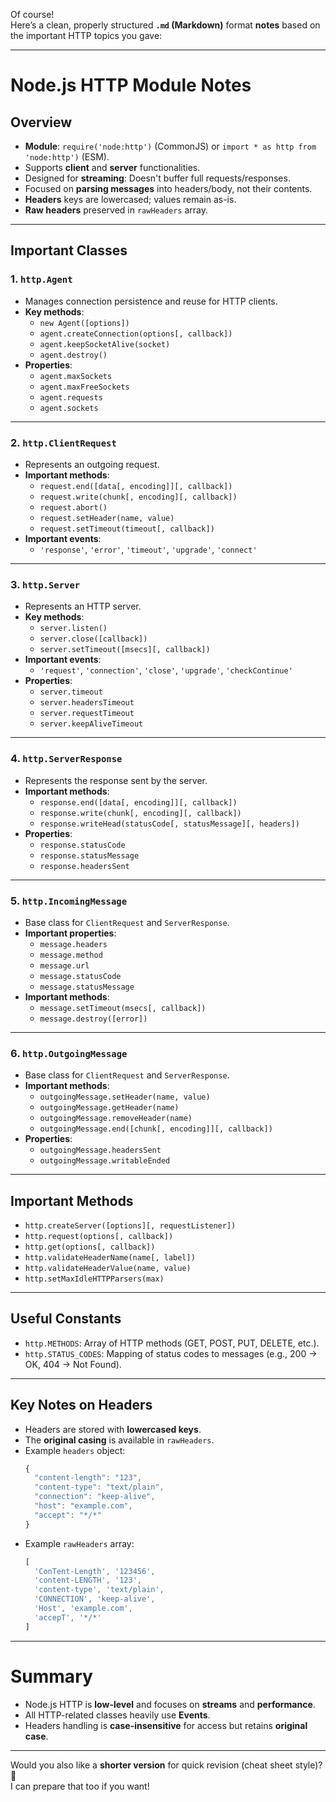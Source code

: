 Of course!  
Here’s a clean, properly structured **`.md` (Markdown)** format **notes** based on the important HTTP topics you gave:

---

# Node.js HTTP Module Notes

## Overview
- **Module**: `require('node:http')` (CommonJS) or `import * as http from 'node:http')` (ESM).
- Supports **client** and **server** functionalities.
- Designed for **streaming**: Doesn't buffer full requests/responses.
- Focused on **parsing messages** into headers/body, not their contents.
- **Headers** keys are lowercased; values remain as-is.
- **Raw headers** preserved in `rawHeaders` array.

---

## Important Classes

### 1. `http.Agent`
- Manages connection persistence and reuse for HTTP clients.
- **Key methods**:
  - `new Agent([options])`
  - `agent.createConnection(options[, callback])`
  - `agent.keepSocketAlive(socket)`
  - `agent.destroy()`
- **Properties**:
  - `agent.maxSockets`
  - `agent.maxFreeSockets`
  - `agent.requests`
  - `agent.sockets`

---

### 2. `http.ClientRequest`
- Represents an outgoing request.
- **Important methods**:
  - `request.end([data[, encoding]][, callback])`
  - `request.write(chunk[, encoding][, callback])`
  - `request.abort()`
  - `request.setHeader(name, value)`
  - `request.setTimeout(timeout[, callback])`
- **Important events**:
  - `'response'`, `'error'`, `'timeout'`, `'upgrade'`, `'connect'`

---

### 3. `http.Server`
- Represents an HTTP server.
- **Key methods**:
  - `server.listen()`
  - `server.close([callback])`
  - `server.setTimeout([msecs][, callback])`
- **Important events**:
  - `'request'`, `'connection'`, `'close'`, `'upgrade'`, `'checkContinue'`
- **Properties**:
  - `server.timeout`
  - `server.headersTimeout`
  - `server.requestTimeout`
  - `server.keepAliveTimeout`

---

### 4. `http.ServerResponse`
- Represents the response sent by the server.
- **Important methods**:
  - `response.end([data[, encoding]][, callback])`
  - `response.write(chunk[, encoding][, callback])`
  - `response.writeHead(statusCode[, statusMessage][, headers])`
- **Properties**:
  - `response.statusCode`
  - `response.statusMessage`
  - `response.headersSent`

---

### 5. `http.IncomingMessage`
- Base class for `ClientRequest` and `ServerResponse`.
- **Important properties**:
  - `message.headers`
  - `message.method`
  - `message.url`
  - `message.statusCode`
  - `message.statusMessage`
- **Important methods**:
  - `message.setTimeout(msecs[, callback])`
  - `message.destroy([error])`

---

### 6. `http.OutgoingMessage`
- Base class for `ClientRequest` and `ServerResponse`.
- **Important methods**:
  - `outgoingMessage.setHeader(name, value)`
  - `outgoingMessage.getHeader(name)`
  - `outgoingMessage.removeHeader(name)`
  - `outgoingMessage.end([chunk[, encoding]][, callback])`
- **Properties**:
  - `outgoingMessage.headersSent`
  - `outgoingMessage.writableEnded`

---

## Important Methods

- `http.createServer([options][, requestListener])`
- `http.request(options[, callback])`
- `http.get(options[, callback])`
- `http.validateHeaderName(name[, label])`
- `http.validateHeaderValue(name, value)`
- `http.setMaxIdleHTTPParsers(max)`

---

## Useful Constants
- `http.METHODS`: Array of HTTP methods (GET, POST, PUT, DELETE, etc.).
- `http.STATUS_CODES`: Mapping of status codes to messages (e.g., 200 → OK, 404 → Not Found).

---

## Key Notes on Headers
- Headers are stored with **lowercased keys**.
- The **original casing** is available in `rawHeaders`.
- Example `headers` object:
  ```js
  {
    "content-length": "123",
    "content-type": "text/plain",
    "connection": "keep-alive",
    "host": "example.com",
    "accept": "*/*"
  }
  ```
- Example `rawHeaders` array:
  ```js
  [
    'ConTent-Length', '123456',
    'content-LENGTH', '123',
    'content-type', 'text/plain',
    'CONNECTION', 'keep-alive',
    'Host', 'example.com',
    'accepT', '*/*'
  ]
  ```

---

# Summary
- Node.js HTTP is **low-level** and focuses on **streams** and **performance**.
- All HTTP-related classes heavily use **Events**.
- Headers handling is **case-insensitive** for access but retains **original case**.

---

Would you also like a **shorter version** for quick revision (cheat sheet style)? 🚀  
I can prepare that too if you want!